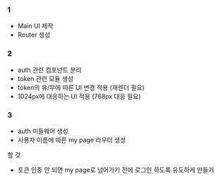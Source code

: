 ### 1

- Main UI 제작
- Router 생성

### 2

- auth 관련 컴포넌트 분리
- token 관련 모듈 생성
- token의 유/무에 따른 UI 변경 적용 (재렌더 필요)
- 1024px에 대응하는 UI 적용 (768px 대응 필요)

### 3

- auth 미들웨어 생성
- 사용자 이름에 따른 my page 라우터 생성

할 것

- 토큰 인증 안 되면 my page로 넘어가기 전에 로그인 하도록 유도하게 만들기
